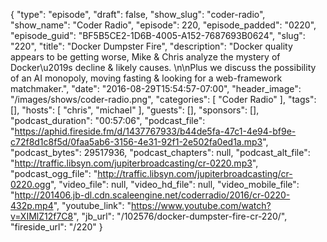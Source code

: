 {
  "type": "episode",
  "draft": false,
  "show_slug": "coder-radio",
  "show_name": "Coder Radio",
  "episode": 220,
  "episode_padded": "0220",
  "episode_guid": "BF5B5CE2-1D6B-4005-A152-7687693B0624",
  "slug": "220",
  "title": "Docker Dumpster Fire",
  "description": "Docker quality appears to be getting worse, Mike & Chris analyze the mystery of Docker\u2019s decline & likely causes. \n\nPlus we discuss the possibility of an AI monopoly, moving fasting & looking for a web-framework matchmaker.",
  "date": "2016-08-29T15:54:57-07:00",
  "header_image": "/images/shows/coder-radio.png",
  "categories": [
    "Coder Radio"
  ],
  "tags": [],
  "hosts": [
    "chris",
    "michael"
  ],
  "guests": [],
  "sponsors": [],
  "podcast_duration": "00:57:06",
  "podcast_file": "https://aphid.fireside.fm/d/1437767933/b44de5fa-47c1-4e94-bf9e-c72f8d1c8f5d/0faa5ab6-3156-4e31-92f1-2e502fa0ed1a.mp3",
  "podcast_bytes": 29517936,
  "podcast_chapters": null,
  "podcast_alt_file": "http://traffic.libsyn.com/jupiterbroadcasting/cr-0220.mp3",
  "podcast_ogg_file": "http://traffic.libsyn.com/jupiterbroadcasting/cr-0220.ogg",
  "video_file": null,
  "video_hd_file": null,
  "video_mobile_file": "http://201406.jb-dl.cdn.scaleengine.net/coderradio/2016/cr-0220-432p.mp4",
  "youtube_link": "https://www.youtube.com/watch?v=XIMlZ12f7C8",
  "jb_url": "/102576/docker-dumpster-fire-cr-220/",
  "fireside_url": "/220"
}


